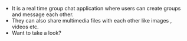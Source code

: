 - It is a real time group chat application where users can create groups and message each other.
- They can also share multimedia files with each other like images , videos etc.
- Want to take a look?
